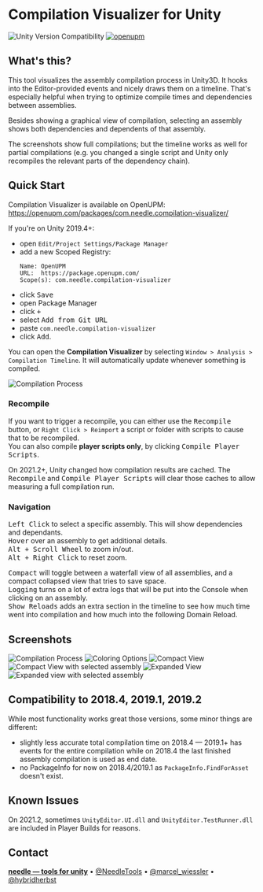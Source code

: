 # Compilation Visualizer for Unity

![Unity Version Compatibility](https://img.shields.io/badge/Unity-2018.4%20%E2%80%94%202022.1-brightgreen) [![openupm](https://img.shields.io/npm/v/com.needle.compilation-visualizer?label=openupm&registry_uri=https://package.openupm.com)](https://openupm.com/packages/com.needle.compilation-visualizer/)

## What's this?
This tool visualizes the assembly compilation process in Unity3D. It hooks into the Editor-provided events and nicely draws them on a timeline. That's especially helpful when trying to optimize compile times and dependencies between assemblies.  

Besides showing a graphical view of compilation, selecting an assembly shows both dependencies and dependents of that assembly.  

The screenshots show full compilations; but the timeline works as well for partial compilations (e.g. you changed a single script and Unity only recompiles the relevant parts of the dependency chain).

## Quick Start

Compilation Visualizer is available on OpenUPM: https://openupm.com/packages/com.needle.compilation-visualizer/  

If you're on Unity 2019.4+:
- open `Edit/Project Settings/Package Manager`
- add a new Scoped Registry:
  ```
  Name: OpenUPM
  URL:  https://package.openupm.com/
  Scope(s): com.needle.compilation-visualizer
  ```
- click <kbd>Save</kbd>
- open Package Manager
- click <kbd>+</kbd>
- select <kbd>Add from Git URL</kbd>
- paste `com.needle.compilation-visualizer`
- click <kbd>Add</kbd>.

You can open the **Compilation Visualizer** by selecting `Window > Analysis > Compilation Timeline`. It will automatically update whenever something is compiled.  

![Compilation Process](https://github.com/needle-tools/compilation-visualizer/wiki/images/compact-view-recompile.gif)

### Recompile
If you want to trigger a recompile, you can either use the <kbd>Recompile</kbd> button, or `Right Click > Reimport` a script or folder with scripts to cause that to be recompiled.  
You can also compile **player scripts only**, by clicking <kbd>Compile Player Scripts</kbd>.  

On 2021.2+, Unity changed how compilation results are cached. The <kbd>Recompile</kbd> and <kbd>Compile Player Scripts</kbd> will clear those caches to allow measuring a full compilation run.  

### Navigation

<kbd>Left Click</kbd> to select a specific assembly. This will show dependencies and dependants.  
<kbd>Hover</kbd> over an assembly to get additional details.  
<kbd>Alt + Scroll Wheel</kbd> to zoom in/out.  
<kbd>Alt + Right Click</kbd> to reset zoom.  
  
<kbd>Compact</kbd> will toggle between a waterfall view of all assemblies, and a compact collapsed view that tries to save space.  
<kbd>Logging</kbd> turns on a lot of extra logs that will be put into the Console when clicking on an assembly.  
<kbd>Show Reloads</kbd> adds an extra section in the timeline to see how much time went into compilation and how much into the following Domain Reload.  

## Screenshots
![Compilation Process](https://github.com/needle-tools/compilation-visualizer/wiki/images/expanded-view-recompile.gif)
![Coloring Options](https://github.com/needle-tools/compilation-visualizer/wiki/images/coloring-options.gif)
![Compact View](https://github.com/needle-tools/compilation-visualizer/wiki/images/compact-view.png)
![Compact View with selected assembly](https://github.com/needle-tools/compilation-visualizer/wiki/images/compact-view-selection.png)
![Expanded View](https://github.com/needle-tools/compilation-visualizer/wiki/images/expanded-view.png)
![Expanded view with selected assembly](https://github.com/needle-tools/compilation-visualizer/wiki/images/expanded-view-selection.png)

## Compatibility to 2018.4, 2019.1, 2019.2
While most functionality works great those versions, some minor things are different:
- slightly less accurate total compilation time on 2018.4 — 2019.1+ has events for the entire compilation while on 2018.4 the last finished assembly compilation is used as end date.
- no PackageInfo for now on 2018.4/2019.1 as `PackageInfo.FindForAsset` doesn't exist.  

## Known Issues

On 2021.2, sometimes `UnityEditor.UI.dll` and `UnityEditor.TestRunner.dll` are included in Player Builds for reasons.  

## Contact
<b>[needle — tools for unity](https://needle.tools)</b> • 
[@NeedleTools](https://twitter.com/NeedleTools) • 
[@marcel_wiessler](https://twitter.com/marcel_wiessler) • 
[@hybridherbst](https://twitter.com/hybdridherbst)
